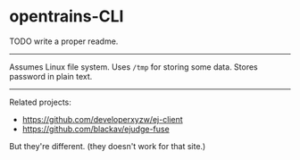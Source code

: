 # opentrains-CLI

TODO write a proper readme.

------

Assumes Linux file system. Uses `/tmp` for storing some data.  Stores password in plain text.

------

Related projects:

* https://github.com/developerxyzw/ej-client
* https://github.com/blackav/ejudge-fuse

But they're different. (they doesn't work for that site.)
